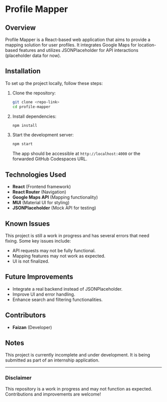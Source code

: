 # Profile Mapper

## Overview
Profile Mapper is a React-based web application that aims to provide a mapping solution for user profiles. It integrates Google Maps for location-based features and utilizes JSONPlaceholder for API interactions (placeholder data for now).

## Installation
To set up the project locally, follow these steps:

1. Clone the repository:
   ```sh
   git clone <repo-link>
   cd profile-mapper
   ```

2. Install dependencies:
   ```sh
   npm install
   ```

3. Start the development server:
   ```sh
   npm start
   ```
   The app should be accessible at `http://localhost:4000` or the forwarded GitHub Codespaces URL.

## Technologies Used
- **React** (Frontend framework)
- **React Router** (Navigation)
- **Google Maps API** (Mapping functionality)
- **MUI** (Material UI for styling)
- **JSONPlaceholder** (Mock API for testing)

## Known Issues
This project is still a work in progress and has several errors that need fixing. Some key issues include:
- API requests may not be fully functional.
- Mapping features may not work as expected.
- UI is not finalized.

## Future Improvements
- Integrate a real backend instead of JSONPlaceholder.
- Improve UI and error handling.
- Enhance search and filtering functionalities.

## Contributors
- **Faizan** (Developer)

## Notes
This project is currently incomplete and under development. It is being submitted as part of an internship application.

---

### Disclaimer
This repository is a work in progress and may not function as expected. Contributions and improvements are welcome!

